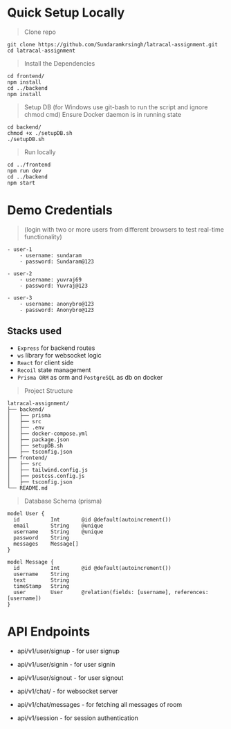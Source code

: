 # Quick Setup Locally

> Clone repo

```
git clone https://github.com/Sundaramkrsingh/latracal-assignment.git
cd latracal-assignment
```

> Install the Dependencies

```
cd frontend/
npm install
cd ../backend
npm install
```

> Setup DB (for Windows use git-bash to run the script and ignore chmod cmd)
> Ensure Docker daemon is in running state

```
cd backend/
chmod +x ./setupDB.sh  
./setupDB.sh
```

> Run locally

```
cd ../frontend
npm run dev
cd ../backend
npm start
```

# Demo Credentials 

> (login with two or more users from different browsers to test real-time functionality)

    - user-1
        - username: sundaram
        - password: Sundaram@123

    - user-2
        - username: yuvraj69
        - password: Yuvraj@123
    
    - user-3
        - username: anonybro@123
        - password: Anonybro@123


## Stacks used
- ```Express``` for backend routes
- ```ws``` library for websocket logic
- ```React``` for client side
- ```Recoil``` state management
- ```Prisma ORM``` as orm and ```PostgreSQL``` as db on docker


> Project Structure

```
latracal-assignment/
├── backend/
│   ├── prisma
│   ├── src 
│   ├── .env
│   ├── docker-compose.yml
│   ├── package.json
│   ├── setupDB.sh
│   ├── tsconfig.json
├── frontend/
│   ├── src
│   ├── tailwind.config.js
│   ├── postcss.config.js
│   ├── tsconfig.json
└── README.md
```


> Database Schema (prisma)

```
model User {
  id          Int       @id @default(autoincrement())
  email       String    @unique
  username    String    @unique
  password    String 
  messages    Message[]
}

model Message {
  id          Int       @id @default(autoincrement())
  username    String       
  text        String
  timeStamp   String
  user        User      @relation(fields: [username], references: [username])
}
```


# API Endpoints

- api/v1/user/signup   - for user signup
- api/v1/user/signin   - for user signin
- api/v1/user/signout  - for user signout

- api/v1/chat/         - for websocket server
- api/v1/chat/messages - for fetching all messages of room
- api/v1/session       - for session authentication
